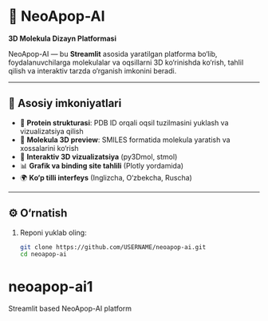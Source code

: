 # 🧬 NeoApop-AI  
**3D Molekula Dizayn Platformasi**  

NeoApop-AI — bu **Streamlit** asosida yaratilgan platforma bo‘lib, foydalanuvchilarga molekulalar va oqsillarni 3D ko‘rinishda ko‘rish, tahlil qilish va interaktiv tarzda o‘rganish imkonini beradi.  

---

## 🚀 Asosiy imkoniyatlari
- 🔬 **Protein strukturasi**: PDB ID orqali oqsil tuzilmasini yuklash va vizualizatsiya qilish  
- 🧪 **Molekula 3D preview**: SMILES formatida molekula yaratish va xossalarini ko‘rish  
- 🎨 **Interaktiv 3D vizualizatsiya** (py3Dmol, stmol)  
- 📊 **Grafik va binding site tahlili** (Plotly yordamida)  
- 🌍 **Ko‘p tilli interfeys** (Inglizcha, O‘zbekcha, Ruscha)  

---

## ⚙️ O‘rnatish
1. Reponi yuklab oling:
   ```bash
   git clone https://github.com/USERNAME/neoapop-ai.git
   cd neoapop-ai
# neoapop-ai1
Streamlit based NeoApop-AI platform
